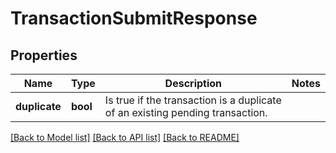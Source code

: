 # TransactionSubmitResponse

## Properties

Name | Type | Description | Notes
------------ | ------------- | ------------- | -------------
**duplicate** | **bool** | Is true if the transaction is a duplicate of an existing pending transaction. | 

[[Back to Model list]](../README.md#documentation-for-models) [[Back to API list]](../README.md#documentation-for-api-endpoints) [[Back to README]](../README.md)


